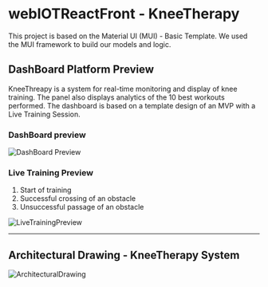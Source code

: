 # webIOTReactFront - KneeTherapy
This project is based on the Material UI (MUI) - Basic Template. 
We used the MUI framework to build our models and logic. 

## DashBoard Platform Preview
KneeThreapy is a system for real-time monitoring and display of knee training.
The panel also displays analytics of the 10 best workouts performed.
The dashboard is based on a template design of an MVP with a Live Training Session.
### DashBoard preview
![DashBoard Preview](https://github.com/almog2290/WebIOT-Trainer-Coolify/assets/25738160/315fb72a-69a4-4f1e-845f-e91187b16b8d)


### Live Training Preview 
1. Start of training
2. Successful crossing of an obstacle
3. Unsuccessful passage of an obstacle

![LiveTrainingPreview](https://github.com/almog2290/WebIOT-Trainer-Coolify/assets/25738160/6366981a-5fcb-4d69-8d1a-ef2af0d5b6c2)


---
## Architectural Drawing - KneeTherapy System

![ArchitecturalDrawing](https://github.com/almog2290/WebIOT-Trainer-Coolify/assets/25738160/e8221bf8-b790-448e-90e6-f43a5c5fcf91)

